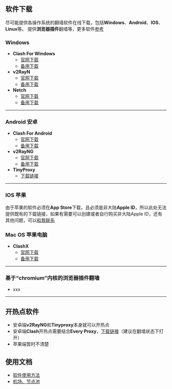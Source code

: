 ## 软件下载

尽可能提供各操作系统的翻墙软件在线下载，包括**Windows**、**Android**、**IOS**、**Linux**等。
提供**浏览器插件**翻墙等，更多软件[参考](https://itlanyan.com/v2ray-clients-download/)

### **Windows**

- **Clash For Windows**
  - [官网下载](https://github.com/Fndroid/clash_for_windows_pkg/releases)
  - [备用下载](https://d3.netfiles.pw/v2/windows/Clash.for.Windows.Setup.0.19.15.exe)
- **v2RayN**
  - [官网下载](https://github.com/2dust/v2rayN/releases)
  - [备用下载](https://d2.netfiles.pw/v2/windows/v2rayN-v5.9.zip)
- **Netch**
  - [官网下载](https://github.com/NetchX/Netch/releases)
  - [备用下载](https://d2.netfiles.pw/v2/windows/Netch-v1.9.2.7z)
---
### **Android 安卓**

- **Clash For  Android**
  - [官网下载](https://github.com/Kr328/ClashForAndroid/releases)
  - [备用下载](https://d3.netfiles.pw/v2/android/ClashForAndroid-v2.5.4.apk)
- **v2RayNG**
  - [官网下载](https://github.com/2dust/v2rayNG/releases)
  - [备用下载](https://d3.netfiles.pw/v2/android/v2rayNG-v1.7.3.apk)
- **TinyProxy**
  - [下载链接](https://github.com/wchenyi/wall/raw/gh-pages/%E5%AE%89%E5%8D%93/TinyProxy.apk)
---
### **IOS 苹果**

由于苹果的软件必须在**App Store**下载，且必须是非大陆**Apple ID**，所以此处无法提供既有的下载链接，如果有需要可以创建或者自行购买非大陆Apple ID，还有其他问题，可以[和我联系](mailto:1745470052@qq.com)

### **Mac OS 苹果电脑**

- **ClashX**
  - [官网下载](https://https://github.com/yichengchen/clashX/releases)
  - [备用下载](https://d2.netfiles.pw/v2/macos/ClashX-Pro-v1.70.0.2.dmg)
---
### **基于“chromium”内核的浏览器插件翻墙**
- xxx
---
## 开热点软件
- 安卓端**v2RayNG**和**Tinyproxy**本身就可以开热点
- 安卓端**Clash**开热点需要结合**Every Proxy**，[下载链接](https://github.com/wchenyi/wall/raw/gh-pages/%E5%AE%89%E5%8D%93/every%20proxy.apk)（建议在翻墙状态下打开）
- 苹果端暂时不清楚

## 使用文档

- [软件使用方法](https://root-crown-817.notion.site/70a2b521fdb74751a30c86faf664fe44)
- [机场、节点池](https://root-crown-817.notion.site/c69e47537e984c0dbb6baaf6b65ca73f)
